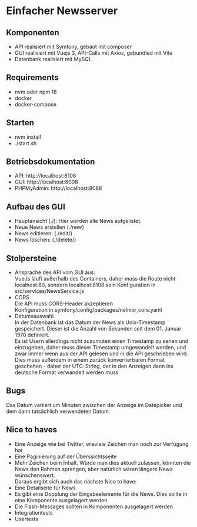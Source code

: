 # Einfacher Newsserver

## Komponenten
- API realisiert mit Symfony, gebaut mit composer
- GUI realisiert mit Vuejs 3, API-Calls mit Axios, gebundled mit Vite
- Datenbank realisiert mit MySQL

## Requirements
- nvm oder npm 18
- docker
- docker-compose

## Starten
- nvm install
- ./start.sh

## Betriebsdokumentation
- API: http://localhost:8108
- GUI: http://localhost:8008
- PHPMyAdmin: http://localhost:8088

## Aufbau des GUI
- Hauptansicht (./): Hier werden alle News aufgelistet.
- Neue News erstellen (./new)
- News editieren: (./edit/<newsid>)
- News löschen: (./delete/<newsid>)

## Stolpersteine
- Ansprache des API vom GUI aus: \
  VueJs läuft außerhalb des Containers, daher muss die Route nicht localhost:80, sondern localhost:8108 sein
  Konfiguration in src/services/NewsService.js
- CORS \
  Die API muss CORS-Header akzeptieren \
  Konfiguration in symfony/config/packages/nelmio_cors.yaml
- Datumsauswahl \
  In der Datenbank ist das Datum der News als Unix-Timestamp gespeichert. Dieser ist die Anzahl von Sekunden seit dem 01. Januar 1970 definiert. \
  Es ist Usern allerdings nicht zuzumuten einen Timestamp zu sehen und einzugeben, daher muss dieser Timestamp umgewandelt werden, und zwar immer wenn aus der API gelesen und in die API geschrieben wird. \
  Dies muss außerdem in einem zurück konvertierbaren Format geschehen - daher der UTC-String, der in den Anzeigen dann ins deutsche Format verwandelt werden muss

## Bugs
Das Datum variiert um Minuten zwischen der Anzeige im Datepicker und dem dann tatsächlich verwendeten Datum.

## Nice to haves
- Eine Anzeige wie bei Twitter, wieviele Zeichen man noch zur Verfügung hat
- Eine Paginierung auf der Überssichtsseite
- Mehr Zeichen beim Inhalt. Würde man dies aktuell zulassen,   könnten die News den Rahmen sprengen, aber natürlich wären längere News wünschenswert. \
Daraus ergibt sich auch das nächste Nice to have:
- Eine Detailseite für News
- Es gibt eine Dopplung der Eingabeelemente für die News. Dies  sollte in eine Komponente ausgelagert werden
- Die Flash-Messages sollten in Komponenten ausgelagert werden
- Integrationtests
- Usertests
